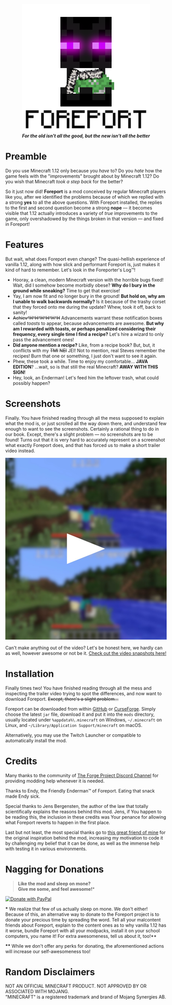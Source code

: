 <p align="center">
	<a href="#"><img src="treasures/Foreport.png" alt="Logo"/></a>
	<br>
	<b><i>For the old isn't all the good, but the new isn't all the better</i></b>
</p>

# Preamble
Do you use Minecraft 1.12 only because you _have_ to? Do you _hate_ how the game feels with the "improvements" brought about by Minecraft 1.12? Do you wish that Minecraft _took a step back_ for the better?

So it just now did! **Foreport** is a mod conceived by regular Minecraft players like you, after we identified the problems because of which we replied with a strong **yes** to all the above questions. With Foreport installed, the replies to the first and second question become a strong **nope** — it becomes visible that 1.12 actually introduces a variety of _true_ improvements to the game, only overshadowed by the things broken in that version — and fixed in Foreport!

# Features
But wait, what does Foreport even change? The quasi-hellish experience of vanilla 1.12, along with how slick and performant Foreport is, just makes it kind of hard to remember. Let's look in the Foreporter's Log™!

* Hooray, a clean, modern Minecraft version with the horrible bugs fixed! Wait, did I somehow become morbidly obese? **Why do I bury in the ground while sneaking?** Time to get that exercise!
* Yay, I am now fit and no longer bury in the ground! **But hold on, why am I unable to walk backwards normally?** Is it because of the trashy corset that they forced onto me during the update? Whew, took it off, back to sanity!
* ~~Achiev^H^H^H^H^H^H~~ Advancements warrant these notification boxes called _toasts_ to appear, because advancements are awesome. **But why am I rewarded with toasts, or perhaps penalized considering their frequency, every single time I find a recipe?** Let's hire a wizard to only pass the advancement ones!
* **Did anyone mention a recipe?** Like, from a recipe book? But, but, it conflicts with my ~~TMI~~ ~~NEI~~ JEI! Not to mention, real Steves remember the recipes! Burn that one or something, I just don't want to see it again.
* Phew, these took a while. Time to enjoy my comfortable... **JAVA EDITION**? ...wait, so is that still the real Minecraft? **AWAY WITH THIS SIGN!**
* Hey, look, an Enderman! Let's feed him the leftover trash, what could possibly happen?

# Screenshots
Finally. You have finished reading through all the mess supposed to explain what the mod is, or just scrolled all the way down there, and understand few enough to want to see the screenshots. Certainly a rational thing to do in our book. Except, there's a slight problem — no screenshots are to be found! Turns out that it is very hard to accurately represent on a screenshot what exactly Foreport does, and that has forced us to make a short trailer video instead.  

<p align="center"><a href="https://raw.githubusercontent.com/newbthenewbd/Foreport/master/treasures/Foreport.mp4"><img src="treasures/play.jpg" alt="Play"/></a></p>

Can't make anything out of the video? Let's be honest here, we hardly can as well, however awesome or not be it. [Check out the video snapshots here!](https://www.curseforge.com/minecraft/mc-mods/foreport/screenshots)

# Installation
Finally times two! You have finished reading through all the mess and inspecting the trailer video trying to spot the differences, and now want to download Foreport. ~~Except, there's a slight problem...~~

Foreport can be downloaded from within [GitHub](https://github.com/newbthenewbd/Foreport/releases/latest) or [CurseForge](https://www.curseforge.com/minecraft/mc-mods/foreport). Simply choose the latest `jar` file, download it and put it into the `mods` directory, usually located under `%appdata%\.minecraft` on Windows, `~/.minecraft` on Linux, and `~/Library/Application Support/minecraft` on macOS.

Alternatively, you may use the Twitch Launcher or compatible to automatically install the mod.

# Credits
Many thanks to the community of [The Forge Project Discord Channel](https://discord.gg/UvedJ9m) for providing modding help whenever it is needed.

Thanks to Endy, the Friendly Enderman™ of Foreport. Eating that snack made Endy sick.

Special thanks to Jens Bergensten, the author of the law that totally scientifically explains the reasons behind this mod. Jens, if You happen to be reading this, the inclusion in these credits was Your penance for allowing what Foreport reverts to happen in the first place.

Last but not least, the most special thanks go to [this great friend of mine](https://github.com/Buttpants) for the original inspiration behind the mod, increasing my motivation to code it by challenging my belief that it can be done, as well as the immense help with testing it in various environments.

# Nagging for Donations
> **Like the mod and sleep on mone?  
> Give me some, and feel awesome!***

[![Donate with PayPal](https://www.paypalobjects.com/en_US/i/btn/btn_donateCC_LG.gif)](https://www.paypal.com/cgi-bin/webscr?cmd=_donations&business=sendmoney%40go2%2epl&lc=US&item_name=Donate%20to%20the%20GitHub%20user%20newbthenewbd&currency_code=USD&bn=PP%2dDonationsBF%3abtn_donateCC_LG%2egif%3aNonHosted)

**\*** We realize that few of us actually sleep on mone. We don't either! Because of this, an alternative way to donate to the Foreport project is to donate your precious time by spreading the word. Tell all your malcontent friends about Foreport, explain to the content ones as to why vanilla 1.12 has it worse, bundle Foreport with all your modpacks, install it on your school computers, you name it! For extra awesomeness, tell us about it, too!\*\*

**\*\*** While we don't offer any perks for donating, the aforementioned actions will increase our self-awesomeness too!

# Random Disclaimers
NOT AN OFFICIAL MINECRAFT PRODUCT. NOT APPROVED BY OR ASSOCIATED WITH MOJANG.  
"MINECRAFT" is a registered trademark and brand of Mojang Synergies AB.
